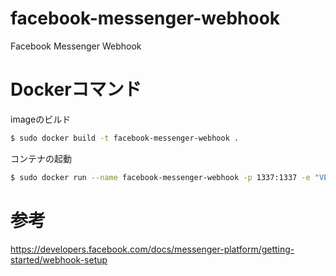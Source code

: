 # facebook-messenger-webhook
Facebook Messenger Webhook

# Dockerコマンド

imageのビルド

```sh
$ sudo docker build -t facebook-messenger-webhook .
```

コンテナの起動

```sh
$ sudo docker run --name facebook-messenger-webhook -p 1337:1337 -e "VERIFY_TOKEN={認証トークン}" facebook-messenger-webhook
```

# 参考

https://developers.facebook.com/docs/messenger-platform/getting-started/webhook-setup
